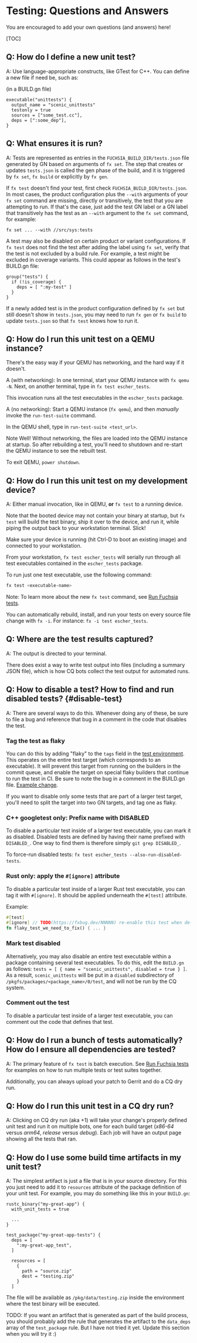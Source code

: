 # Testing: Questions and Answers

You are encouraged to add your own questions (and answers) here!

[TOC]

## Q: How do I define a new unit test?

A: Use language-appropriate constructs, like GTest for C++. You can define a new
file if need be, such as:

(in a BUILD.gn file)

```code
executable("unittests") {
  output_name = "scenic_unittests"
  testonly = true
  sources = ["some_test.cc"],
  deps = [":some_dep"],
}
```

## Q: What ensures it is run?

A: Tests are represented as entries in the `FUCHSIA_BUILD_DIR/tests.json` file
generated by GN based on arguments of `fx set`. The step that creates or updates
`tests.json` is called the gen phase of the build, and it is triggered by
`fx set`, `fx build` or explicitly by `fx gen`.

If `fx test` doesn't find your test, first check `FUCHSIA_BUILD_DIR/tests.json`.
In most cases, the product configuration plus the `--with` arguments of your
`fx set` command are missing, directly or transitively, the test that you are
attempting to run. If that's the case, just add the test GN label or a GN
label that transitively has the test as an `--with` argument to the `fx set`
command, for example:

`fx set ... --with //src/sys:tests`

A test may also be disabled on certain product or variant configurations. If
`fx test` does not find the test after adding the label using `fx set`, verify
that the test is not excluded by a build rule. For example, a test might be
excluded in coverage variants. This could appear as follows in the test's
BUILD.gn file:

```
group("tests") {
  if (!is_coverage) {
    deps = [ ":my-test" ]
  }
}
```

If a newly added test is in the product configuration defined by `fx set` but
still doesn't show in `tests.json`, you may need to run `fx gen` or `fx build`
to update `tests.json` so that `fx test` knows how to run it.

## Q: How do I run this unit test on a QEMU instance?

There's the easy way if your QEMU has networking, and the hard way if it
doesn't.

A (with networking): In one terminal, start your QEMU instance with `fx qemu -N`.
Next, on another terminal, type in `fx test escher_tests`.

This invocation runs all the test executables in the `escher_tests` package.

A (no networking): Start a QEMU instance (`fx qemu`), and then *manually* invoke
the `run-test-suite` command.

In the QEMU shell, type in `run-test-suite <test_url>`.

Note Well! Without networking, the files are loaded into the QEMU instance at
startup. So after rebuilding a test, you'll need to shutdown and re-start the
QEMU instance to see the rebuilt test.

To exit QEMU, `power shutdown`.

## Q: How do I run this unit test on my development device?

A: Either manual invocation, like in QEMU, **or** `fx test` to a running
device.

Note that the booted device may not contain your binary at startup, but `fx
test` will build the test binary, ship it over to the device, and run it,
while piping the output back to your workstation terminal. Slick!

Make sure your device is running (hit Ctrl-D to boot an existing image) and
connected to your workstation.

From your workstation, `fx test escher_tests` will serially run through all
test executables contained in the `escher_tests` package.

To run just one test executable, use the following command:

```bash
fx test <executable-name>
```

Note: To learn more about the new `fx test` command, see
[Run Fuchsia tests][run_fuchsia_tests].

You can automatically rebuild, install, and run your tests on every source file
change with `fx -i`. For instance: `fx -i test escher_tests`.

## Q: Where are the test results captured?

A: The output is directed to your terminal.

There does exist a way to write test output into files (including a summary JSON
file), which is how CQ bots collect the test output for automated runs.

## Q: How to disable a test? How to find and run disabled tests? {#disable-test}

A: There are several ways to do this. Whenever doing any of these, be sure to
file a bug and reference that bug in a comment in the code that disables the
test.

### Tag the test as flaky

You can do this by adding "flaky" to the `tags` field in the
[test environment](/docs/contribute/testing/environments.md). This operates
on the entire test target (which corresponds to an executable). It will prevent this target
from running on the builders in the commit queue, and enable the target on special flaky
builders that continue to run the test in CI. Be sure to note the bug in a
comment in the BUILD.gn file.
[Example change](https://fuchsia-review.googlesource.com/c/topaz/+/296629/3/bin/flutter_screencap_test/BUILD.gn).

If you want to disable only some tests that are part of a larger test target, you'll
need to split the target into two GN targets, and tag one as flaky.

### C++ googletest only: Prefix name with DISABLED

To disable a particular test inside of a larger test executable,
you can mark it as disabled. Disabled tests are defined by having their name
prefixed with `DISABLED_`. One way to find them is therefore simply `git grep
DISABLED_`.

To force-run disabled tests: `fx test escher_tests --also-run-disabled-tests`.

### Rust only: apply the `#[ignore]` attribute

To disable a particular test inside of a larger Rust test executable, you can
tag it with `#[ignore]`. It should be applied underneath the `#[test]` attribute.

Example:

```rust
#[test]
#[ignore] // TODO(https://fxbug.dev/NNNNN) re-enable this test when de-flaked
fn flaky_test_we_need_to_fix() { ... }
```

### Mark test disabled

Alternatively, you may also disable an entire test executable within a
package containing several test executables. To do this, edit the `BUILD.gn` as
follows: `tests = [ { name = "scenic_unittests", disabled = true } ]`. As a
result, `scenic_unittests` will be put in a `disabled` subdirectory of
`/pkgfs/packages/<package_name>/0/test`, and will not be run by the CQ system.

### Comment out the test

To disable a particular test inside of a larger test executable, you can comment
out the code that defines that test.

## Q: How do I run a bunch of tests automatically? How do I ensure all dependencies are tested?

A: The primary feature of `fx test` is batch execution. See
[Run Fuchsia tests][run_fuchsia_tests] for examples on how to run multiple
tests or test suites together.

Additionally, you can always upload your patch to Gerrit and do a CQ dry run.

## Q: How do I run this unit test in a CQ dry run?

A: Clicking on CQ dry run (aka +1) will take your change's properly defined unit
test and run it on multiple bots, one for each build target (*x86-64* versus
*arm64*, *release* versus *debug*). Each job will have an output page showing
all the tests that ran.

## Q: How do I use some build time artifacts in my unit test?

A: The simplest artifact is just a file that is in your source directory.  For
this you just need to add it to `resources` attribute of the package definition
of your unit test.  For example, you may do something like this in your
`BUILD.gn`:

```code
rustc_binary("my-great-app") {
  with_unit_tests = true

  ...
}

test_package("my-great-app-tests") {
  deps = [
    ":my-great-app_test",
  ]

  resources = [
    {
      path = "source.zip"
      dest = "testing.zip"
    }
  ]
```

The file will be available as `/pkg/data/testing.zip` inside the environment
where the test binary will be executed.

TODO: If you want an artifact that is generated as part of the build process,
you should probably add the rule that generates the artifact to the `data_deps`
array of the `test_package` rule.  But I have not tried it yet.  Update this
section when you will try it :)

[run_fuchsia_tests]: /docs/development/testing/run_fuchsia_tests.md
